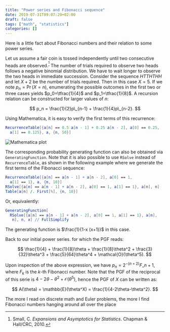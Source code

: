 ```yaml
---
title: "Power series and Fibonacci sequence"
date: 2019-07-31T09:07:29+02:00
draft: false
tags: ["math", "statistics"]
categories: []
---
```


Here is a little fact about Fibonacci numbers and their relation to some power series.

<!--more-->

Let us assume a fair coin is tossed independently until two consecutive heads are observed.<sup>[^1]</sup> The number of trials required to observe two heads follows a negative binomial distribution. We have to wait longer to observe the two heads in immediate succession. Consider the sequence $HTTHTHH$ and let $X+2$ be the number of trials required. Then in this case $X=5$. If we note $p_n=\Pr(X=n)$, enumerating the possible outcomes in the first two or three cases yields $p_0=\tfrac{1}{4}$ and $p_1=\tfrac{1}{8}$. A recursion relation can be constructed for larger values of $n$:

$$ p_n = \frac{1}{2}p\_{n-1} + \frac{1}{4}p\_{n-2}. $$

Using Mathematica, it is easy to verify the first terms of this recurrence:

```mathematica
RecurrenceTable[{a[n] == 0.5 a[n - 1] + 0.25 a[n - 2], a[0] == 0.25,
  a[1] == 0.125}, a, {n, 50}]
```

![Mathematica plot](/img/x34e7A2rz.png)

The corresponding probability generating function can also be obtained via `GeneratingFunction`. Note that it is also possible to use `RSolve` instead of `RecurrenceTable`, as shown in the following example where we generate the first terms of the Fibonacci sequence:

```mathematica
RecurrenceTable[{a[n] == a[n - 1] + a[n - 2], a[0] == 1,
  a[1] == 1}, a, {n, 10}]
RSolve[{a[n] == a[n - 1] + a[n - 2], a[0] == 1, a[1] == 1}, a[n], n]
Table[a[n] /. First[%], {n, 10}]
```

Or, equivalently:

```mathematica
GeneratingFunction[
  RSolve[{a[n] == a[n - 1] + a[n - 2], a[0] == 1, a[1] == 1}, a[n],
   n], n, x] // FullSimplify
```

The generating function is $\frac{1}{1-x (x+1)}$ in this case.

Back to our initial power series. for which the PGF reads:

$$ \frac{1}{4} + \frac{1}{8}\theta + \frac{1}{8}\theta^2 + \frac{3}{32}\theta^3 + \frac{5}{64}\theta^4 + \mathcal{O}(\theta^5). $$

Upon inspection of the above expression, we have $p_n = 2^{-(n+2)}F\_{n+1}$, where $F_k$ is the $k$-th Fibonacci number. Note that the PGF of the reciprocal of this serie is $4-2\theta-\theta^2+\mathcal{O}(\theta^5)$, hence the PGF of $X$ can be written as:

$$ A(\theta) = \mathbb{E}(\theta^X) = \frac{1}{4-2\theta-\theta^2}. $$

The more I read on discrete math and Euler problems, the more I find Fibonacci numbers hanging around all over the place

[^1]: Small, C. _Expansions and Asymptotics for Statistics_. Chapman & Hall/CRC, 2010.
